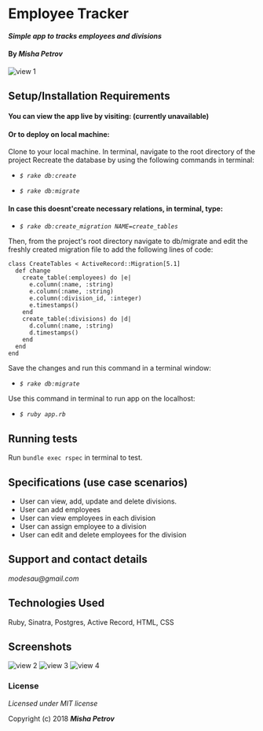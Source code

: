 # Employee Tracker

#### _Simple app to tracks employees and divisions_

#### By _**Misha Petrov**_

![view 1](https://i.imgur.com/lVlgQxA.png)

## Setup/Installation Requirements

#### You can view the app live by visiting: (currently unavailable)


#### Or to deploy on local machine: 

Clone to your local machine. In terminal, navigate to the root directory of the project
Recreate the database by using the following commands in terminal:

* _`$ rake db:create`_

* _`$ rake db:migrate`_

#### In case this doesnt'create necessary relations, in terminal, type:

* _`$ rake db:create_migration NAME=create_tables`_

Then, from the project's root directory navigate to db/migrate and edit the freshly created migration file to add the following lines of code:

    class CreateTables < ActiveRecord::Migration[5.1]
      def change
        create_table(:employees) do |e|
          e.column(:name, :string)
          e.column(:name, :string)
          e.column(:division_id, :integer)
          e.timestamps()
        end
        create_table(:divisions) do |d|
          d.column(:name, :string)
          d.timestamps()
        end
      end
    end

Save the changes and run this command in a terminal window:

* _`$ rake db:migrate`_

Use this command in terminal to run app on the localhost:

* _`$ ruby app.rb`_

## Running tests

Run `bundle exec rspec` in terminal to test.

## Specifications (use case scenarios)

* User can view, add, update and delete divisions.
* User can add employees
* User can view employees in each division
* User can assign employee to a division
* User can edit and delete employees for the division

## Support and contact details

_modesau@gmail.com_

## Technologies Used

Ruby, Sinatra, Postgres, Active Record, HTML, CSS

## Screenshots

![view 2](https://i.imgur.com/gB56421.png)
![view 3](https://i.imgur.com/6v0DRgu.png)
![view 4](https://i.imgur.com/DnF3yNM.png)


### License

*Licensed under MIT license*

Copyright (c) 2018 **_Misha Petrov_**

